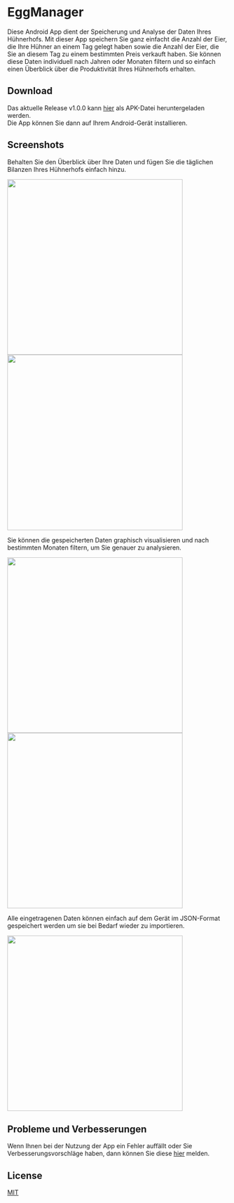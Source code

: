# EggManager
Diese Android App dient der Speicherung und Analyse der Daten Ihres Hühnerhofs.
Mit dieser App speichern Sie ganz einfacht die Anzahl der Eier, die Ihre Hühner an einem Tag gelegt haben sowie die Anzahl der Eier, die Sie an diesem Tag zu einem bestimmten Preis verkauft haben.
Sie können diese Daten individuell nach Jahren oder Monaten filtern und so einfach einen Überblick über die Produktivität Ihres Hühnerhofs erhalten.

## Download
Das aktuelle Release v1.0.0 kann [hier](https://github.com/mjferstl/Egg-Manager-Android-App/releases/download/v1.0.0/EggManager_v1_0_0.apk) als APK-Datei heruntergeladen werden.  
Die App können Sie dann auf Ihrem Android-Gerät installieren.

## Screenshots
Behalten Sie den Überblick über Ihre Daten und fügen Sie die täglichen Bilanzen Ihres Hühnerhofs einfach hinzu.
<p float="left">
  <img src="Screenshots/EggManager_data.png" width="400" />
  <img src="Screenshots/EggManager_new_entry.png" width="400" />
</p>

Sie können die gespeicherten Daten graphisch visualisieren und nach bestimmten Monaten filtern, um Sie genauer zu analysieren.

<p float="left">
  <img src="Screenshots/EggManager_statistics.png" width="400" />
  <img src="Screenshots/EggManager_filter_data.png" width="400" />
</p>

Alle eingetragenen Daten können einfach auf dem Gerät im JSON-Format gespeichert werden um sie bei Bedarf wieder zu importieren.

<p float="left">
  <img src="Screenshots/EggManager_backup.png" width="400" />
</p>

## Probleme und Verbesserungen
Wenn Ihnen bei der Nutzung der App ein Fehler auffällt oder Sie Verbesserungsvorschläge haben, dann können Sie diese [hier](https://github.com/mjferstl/Egg-Manager-Android-App/issues) melden.

## License
[MIT](https://github.com/mjferstl/Egg-Manager-Android-App/blob/master/LICENSE)
